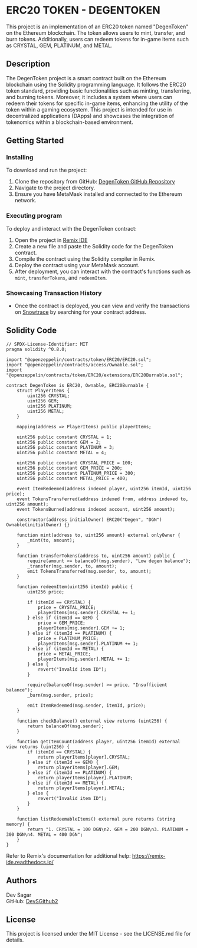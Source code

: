 # ERC20 TOKEN - DEGENTOKEN

This project is an implementation of an ERC20 token named "DegenToken" on the Ethereum blockchain. The token allows users to mint, transfer, and burn tokens. Additionally, users can redeem tokens for in-game items such as CRYSTAL, GEM, PLATINUM, and METAL.

## Description

The DegenToken project is a smart contract built on the Ethereum blockchain using the Solidity programming language. It follows the ERC20 token standard, providing basic functionalities such as minting, transferring, and burning tokens. Moreover, it includes a system where users can redeem their tokens for specific in-game items, enhancing the utility of the token within a gaming ecosystem. This project is intended for use in decentralized applications (DApps) and showcases the integration of tokenomics within a blockchain-based environment.

## Getting Started

### Installing

To download and run the project:

1. Clone the repository from GitHub: [DegenToken GitHub Repository](https://github.com/DevSGitub2/ETH-AVAX-Module-4.git)
2. Navigate to the project directory.
3. Ensure you have MetaMask installed and connected to the Ethereum network.

### Executing program

To deploy and interact with the DegenToken contract:

1. Open the project in [Remix IDE](https://remix.ethereum.org/)
2. Create a new file and paste the Solidity code for the DegenToken contract.
3. Compile the contract using the Solidity compiler in Remix.
4. Deploy the contract using your MetaMask account.
5. After deployment, you can interact with the contract's functions such as `mint`, `transferTokens`, and `redeemItem`.

### Showcasing Transaction History

- Once the contract is deployed, you can view and verify the transactions on [Snowtrace](https://snowtrace.io/) by searching for your contract address.

## Solidity Code

```solidity
// SPDX-License-Identifier: MIT
pragma solidity ^0.8.0;

import "@openzeppelin/contracts/token/ERC20/ERC20.sol";
import "@openzeppelin/contracts/access/Ownable.sol";
import "@openzeppelin/contracts/token/ERC20/extensions/ERC20Burnable.sol";

contract DegenToken is ERC20, Ownable, ERC20Burnable {
    struct PlayerItems {
        uint256 CRYSTAL;
        uint256 GEM;
        uint256 PLATINUM;
        uint256 METAL;
    }

    mapping(address => PlayerItems) public playerItems;

    uint256 public constant CRYSTAL = 1;
    uint256 public constant GEM = 2;
    uint256 public constant PLATINUM = 3;
    uint256 public constant METAL = 4;

    uint256 public constant CRYSTAL_PRICE = 100;
    uint256 public constant GEM_PRICE = 200;
    uint256 public constant PLATINUM_PRICE = 300;
    uint256 public constant METAL_PRICE = 400;

    event ItemRedeemed(address indexed player, uint256 itemId, uint256 price);
    event TokensTransferred(address indexed from, address indexed to, uint256 amount);
    event TokensBurned(address indexed account, uint256 amount);

    constructor(address initialOwner) ERC20("Degen", "DGN") Ownable(initialOwner) {}

    function mint(address to, uint256 amount) external onlyOwner {
        _mint(to, amount);
    }

    function transferTokens(address to, uint256 amount) public {
        require(amount <= balanceOf(msg.sender), "Low degen balance");
        _transfer(msg.sender, to, amount);
        emit TokensTransferred(msg.sender, to, amount);
    }

    function redeemItem(uint256 itemId) public {
        uint256 price;

        if (itemId == CRYSTAL) {
            price = CRYSTAL_PRICE;
            playerItems[msg.sender].CRYSTAL += 1;
        } else if (itemId == GEM) {
            price = GEM_PRICE;
            playerItems[msg.sender].GEM += 1;
        } else if (itemId == PLATINUM) {
            price = PLATINUM_PRICE;
            playerItems[msg.sender].PLATINUM += 1;
        } else if (itemId == METAL) {
            price = METAL_PRICE;
            playerItems[msg.sender].METAL += 1;
        } else {
            revert("Invalid item ID");
        }

        require(balanceOf(msg.sender) >= price, "Insufficient balance");
        _burn(msg.sender, price);

        emit ItemRedeemed(msg.sender, itemId, price);
    }

    function checkBalance() external view returns (uint256) {
        return balanceOf(msg.sender);
    }

    function getItemCount(address player, uint256 itemId) external view returns (uint256) {
        if (itemId == CRYSTAL) {
            return playerItems[player].CRYSTAL;
        } else if (itemId == GEM) {
            return playerItems[player].GEM;
        } else if (itemId == PLATINUM) {
            return playerItems[player].PLATINUM;
        } else if (itemId == METAL) {
            return playerItems[player].METAL;
        } else {
            revert("Invalid item ID");
        }
    }

    function listRedeemableItems() external pure returns (string memory) {
        return "1. CRYSTAL = 100 DGN\n2. GEM = 200 DGN\n3. PLATINUM = 300 DGN\n4. METAL = 400 DGN";
    }
}

```
Refer to Remix's documentation for additional help: https://remix-ide.readthedocs.io/

## Authors

Dev Sagar  
GitHub: [DevSGithub2](https://github.com/DevSGitub2)

## License

This project is licensed under the MIT License - see the LICENSE.md file for details.




